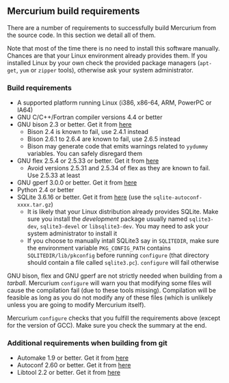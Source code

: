 ## Mercurium build requirements

There are a number of requirements to successfully build Mercurium from the
source code. In this section we detail all of them.

Note that most of the time there is no need to install this software
manually. Chances are that your Linux environment already provides them. If you
installed Linux by your own check the provided package managers (``apt-get``,
``yum`` or ``zipper`` tools), otherwise ask your system administrator.

### Build requirements
* A supported platform running Linux (i386, x86-64, ARM, PowerPC or IA64)
* GNU C/C++/Fortran compiler versions 4.4 or better
* GNU bison 2.3 or better. Get it from [here](http://ftp.gnu.org/gnu/bison)
    * Bison 2.4 is known to fail, use 2.4.1 instead
    * Bison 2.6.1 to 2.6.4 are known to fail, use 2.6.5 instead
    * Bison may generate code that emits warnings related to ``yydummy``
variables. You can safely disregard them
* GNU flex 2.5.4 or 2.5.33 or better. Get it from [here](http://flex.sourceforge.net/)
    * Avoid versions 2.5.31 and 2.5.34 of flex as they are known to fail. Use
2.5.33 at least
* GNU gperf 3.0.0 or better. Get it from [here](http://ftp.gnu.org/gnu/gperf)
* Python 2.4 or better
* SQLite 3.6.16 or better. Get it from [here](http://www.sqlite.org/download.html)  (use
the ``sqlite-autoconf-xxxx.tar.gz``)
    * It is likely that your Linux distribution already provides SQLite. Make
sure you install the *development* package usually named ``sqlite3-dev``,
``sqlite3-devel`` or ``libsqlite3-dev``. You may need to ask your system
administrator to install it
    * If you choose to manually intall SQLite3 say in ``SQLITEDIR``, make sure
the environment variable ``PKG_CONFIG_PATH`` contains
``SQLITEDIR/lib/pkconfig`` before running ``configure`` (that directory should
contain a file called ``sqlite3.pc``). ``configure`` will fail otherwise

GNU bison, flex and GNU gperf are not strictly needed when building from a
*tarball*. Mercurium ``configure`` will warn you that modifying some files will
cause the compilation fail (due to these tools missing). Compilation will be
feasible as long as you do not modify any of these files (which is unlikely
unless you are going to modify Mercurium itself).

Mercurium ``configure`` checks that you fulfill the requirements above (except
for the version of GCC). Make sure you check the summary at the end.

### Additional requirements when building from git
* Automake 1.9 or better. Get it from [here](http://ftp.gnu.org/gnu/automake)
* Autoconf 2.60 or better. Get it from [here](http://ftp.gnu.org/gnu/autoconf)
* Libtool 2.2 or better. Get it from [here](http://ftp.gnu.org/gnu/libtool)
